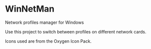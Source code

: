 # WinNetMan
Network profiles manager for Windows

Use this project to switch between profiles on different network cards.

Icons used are from the Oxygen Icon Pack.

